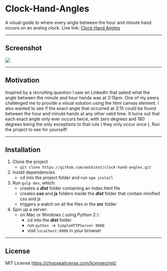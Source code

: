 # Clock-Hand-Angles
A visual guide to where every angle between the hour and minute hand occurs on an analog clock. Live link: [Clock Hand Angles][1]

---

## Screenshot
[![](https://watkinst.github.io/clock-hand-angles/img/cha_sm.png)][large]

---

## Motivation
Inspired by a recruiting question I saw on LinkedIn that asked what the angle between the minute and hour hands was at 3:15pm. One of my peers challenged me to provide a visual solution using the html canvas element. I also wanted to see if the exact angle that occurred at 3:15 could be found between the hour and minute hands at any other valid time. It turns out that each exact angle only ever occurs twice, with zero degrees and 180 degrees being the only exceptions to that rule ( they only occur once ). Run the project to see for yourself!

---

## Installation
1. Clone the project
    * `git clone https://github.com/watkinst/clock-hand-angles.git`
2. Install dependencies
    * cd into the project folder and run `npm install`
3. Run `gulp dev`, which:
    * creates a _**dist**_ folder containing an index.html file
    * creates _**css**_ and _**js**_ folders inside the _**dist**_ folder that contain minified css and js
    * triggers a watch on all the files in the _**src**_ folder
4. Spin up a server:
    * on Mac or Windows ( using Python 2 ):
        * cd into the _**dist**_ folder
        * run `python -m SimpleHTTPServer 8000`
        *  visit `localhost:8000` in your browser

---

## License
MIT License
https://choosealicense.com/licenses/mit/

[1]: https://watkinst.github.io/clock-hand-angles/
[large]: https://watkinst.github.io/clock-hand-angles/img/cha_lg.png
